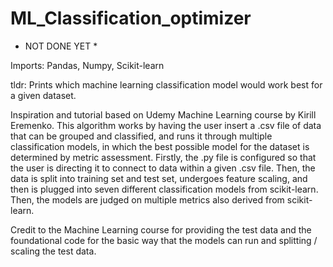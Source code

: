 # ML_Classification_optimizer

* NOT DONE YET *

Imports: Pandas, Numpy, Scikit-learn

tldr: Prints which machine learning classification model would work best for a given dataset. 

Inspiration and tutorial based on Udemy Machine Learning course by Kirill Eremenko. This algorithm works by having the user insert a .csv file of data that can be grouped and classified, and runs it through multiple classification models, in which the best possible model for the dataset is determined by metric assessment. Firstly, the .py file is configured so that the user is directing it to connect to data within a given .csv file. Then, the data is split into training set and test set, undergoes feature scaling, and then is plugged into seven different classification models from scikit-learn. Then, the models are judged on multiple metrics also derived from scikit-learn. 

Credit to the Machine Learning course for providing the test data and the foundational code for the basic way that the models can run and splitting / scaling the test data. 
